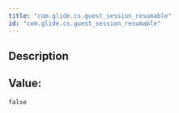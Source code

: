 ```yaml
---
title: "com.glide.cs.guest_session_resumable"
id: "com.glide.cs.guest_session_resumable"
---
```

## Description



## Value: 
```
false
```